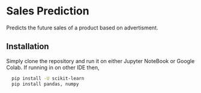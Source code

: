 
# Sales Prediction

Predicts the future sales of a product based on advertisment.




## Installation

Simply clone the repository and run it on either Jupyter NoteBook or Google Colab. If running in on other IDE then,

```bash
  pip install -U scikit-learn
  pip install pandas, numpy

```
    
